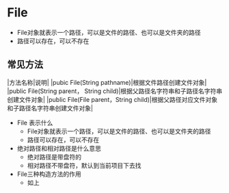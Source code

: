 # File

- File对象就表示一个路径，可以是文件的路径、也可以是文件夹的路径
- 路径可以存在，可以不存在

## 常见方法

|方法名称|说明|
|pubic File(String pathname)|根据文件路径创建文件对象|
|public File(String parent， String child)|根据父路径名字符串和子路径名字符串创建文件对象|
|public File(File parent，String child)|根据父路径对应文件对象和子路径名字符串创建文件对象|

- File 表示什么
  - File对象就表示一个路径，可以是文件的路径、也可以是文件夹的路径
  - 路径可以存在，可以不存在
- 绝对路径和相对路径是什么意思
  - 绝对路径是带盘符的
  - 相对路径不带盘符，默认到当前项目下去找
- File三种构造方法的作用
  - 如上
